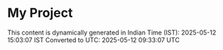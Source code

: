 # My Project

This content is dynamically generated in Indian Time (IST): 2025-05-12 15:03:07 IST
Converted to UTC: 2025-05-12 09:33:07 UTC

